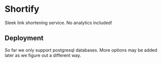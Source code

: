 # Shortify
Sleek link shortening service. No analytics included!

## Deployment

So far we only support postgresql databases. More options may be added later as we figure out a different way.
